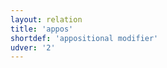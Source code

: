 ```yaml
---
layout: relation
title: 'appos'
shortdef: 'appositional modifier'
udver: '2'
---
```

<!-- Interlanguage links updated Út zář 29 20:31:43 CEST 2020 -->
